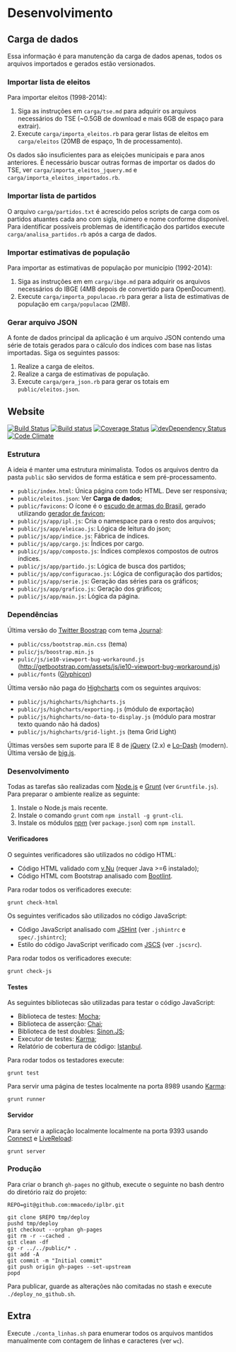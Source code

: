 # Desenvolvimento

## Carga de dados

Essa informação é para manutenção da carga de dados apenas, todos os arquivos importados e gerados estão versionados.

### Importar lista de eleitos

Para importar eleitos (1998-2014):

1. Siga as instruções em `carga/tse.md` para adquirir os arquivos necessários do TSE (~0.5GB de download e mais 6GB de espaço para extrair).
2. Execute `carga/importa_eleitos.rb` para gerar listas de eleitos em `carga/eleitos` (20MB de espaço, 1h de processamento).

Os dados são insuficientes para as eleições municipais e para anos anteriores. É necessário buscar outras formas de importar os dados do TSE, ver `carga/importa_eleitos_jquery.md` e `carga/importa_eleitos_importados.rb`.

### Importar lista de partidos

O arquivo `carga/partidos.txt` é acrescido pelos scripts de carga com os partidos atuantes cada ano com sigla, número e nome conforme disponível. Para identificar possíveis problemas de identificação dos partidos execute `carga/analisa_partidos.rb` após a carga de dados.

### Importar estimativas de população

Para importar as estimativas de população por município (1992-2014):

1. Siga as instruções em em `carga/ibge.md` para adquirir os arquivos necessários do IBGE (4MB depois de convertido para OpenDocument).
2. Execute `carga/importa_populacao.rb` para gerar a lista de estimativas de população em `carga/populacao` (2MB).

### Gerar arquivo JSON

A fonte de dados principal da aplicação é um arquivo JSON contendo uma série de totais gerados para o cálculo dos índices com base nas listas importadas. Siga os seguintes passos:

1. Realize a carga de eleitos.
2. Realize a carga de estimativas de população.
3. Execute `carga/gera_json.rb` para gerar os totais em `public/eleitos.json`.

## Website

[![Build Status](https://travis-ci.org/mmacedo/iplbr.svg)](https://travis-ci.org/mmacedo/iplbr) [![Build status](https://ci.appveyor.com/api/projects/status/xet1aa2gcyhsed51?svg=true)](https://ci.appveyor.com/project/mmacedo/iplbr) [![Coverage Status](https://coveralls.io/repos/mmacedo/iplbr/badge.svg?branch=master&service=github)](https://coveralls.io/github/mmacedo/iplbr?branch=master) [![devDependency Status](https://david-dm.org/mmacedo/iplbr/dev-status.svg)](https://david-dm.org/mmacedo/iplbr#info=devDependencies) [![Code Climate](https://codeclimate.com/github/mmacedo/iplbr/badges/gpa.svg)](https://codeclimate.com/github/mmacedo/iplbr)

### Estrutura

A ideia é manter uma estrutura minimalista. Todos os arquivos dentro da pasta `public` são servidos de forma estática e sem pré-processamento.

- `public/index.html`: Única página com todo HTML. Deve ser responsiva;
- `public/eleitos.json`: Ver **Carga de dados**;
- `public/favicons`: O ícone é o [escudo de armas do Brasil](https://commons.wikimedia.org/wiki/File:Coat_of_arms_of_Brazil.svg), gerado utilizando [gerador de favicon](http://realfavicongenerator.net/);
- `public/js/app/ipl.js`: Cria o namespace para o resto dos arquivos;
- `public/js/app/eleicao.js`: Lógica de leitura do json;
- `public/js/app/indice.js`: Fábrica de índices.
- `public/js/app/cargo.js`: Índices por cargo.
- `public/js/app/composto.js`: Índices complexos compostos de outros índices.
- `public/js/app/partido.js`: Lógica de busca dos partidos;
- `public/js/app/configuracao.js`: Lógica de configuração dos partidos;
- `public/js/app/serie.js`: Geração das séries para os gráficos;
- `public/js/app/grafico.js`: Geração dos gráficos;
- `public/js/app/main.js`: Lógica da página.

### Dependências

Última versão do [Twitter Boostrap](http://getbootstrap.com/) com tema [Journal](https://bootswatch.com/journal/):

- `public/css/bootstrap.min.css` (tema)
- `pulic/js/boostrap.min.js`
- `pulic/js/ie10-viewport-bug-workaround.js` (http://getbootstrap.com/assets/js/ie10-viewport-bug-workaround.js)
- `public/fonts` ([Glyphicon](http://getbootstrap.com/components/#glyphicons))

Última versão não paga do [Highcharts](http://www.highcharts.com/) com os seguintes arquivos:

- `public/js/highcharts/highcharts.js`
- `public/js/highcharts/exporting.js` (módulo de exportação)
- `public/js/highcharts/no-data-to-display.js` (módulo para mostrar texto quando não há dados)
- `public/js/highcharts/grid-light.js` (tema Grid Light)

Últimas versões sem suporte para IE 8 de [jQuery](https://jquery.com/) (2.x) e [Lo-Dash](https://lodash.com/) (modern). Última versão de [big.js](http://mikemcl.github.io/big.js/).

### Desenvolvimento

Todas as tarefas são realizadas com [Node.js](https://nodejs.org/) e [Grunt](http://gruntjs.com/) (ver `Gruntfile.js`). Para preparar o ambiente realize as seguinte:

1. Instale o Node.js mais recente.
1. Instale o comando `grunt` com `npm install -g grunt-cli`.
2. Instale os módulos [npm](https://www.npmjs.com/) (ver `package.json`) com `npm install`.

#### Verificadores

O seguintes verificadores são utilizados no código HTML:

- Código HTML validado com [v.Nu](https://validator.github.io/validator/) (requer Java >=6 instalado);
- Código HTML com Bootstrap analisado com [Bootlint](https://github.com/twbs/bootlint).

Para rodar todos os verificadores execute:

```
grunt check-html
```

Os seguintes verificados são utilizados no código JavaScript:

- Código JavaScript analisado com [JSHint](http://jshint.com/) (ver `.jshintrc` e `spec/.jshintrc`);
- Estilo do código JavaScript verificado com [JSCS](http://jscs.info/) (ver `.jscsrc`).

Para rodar todos os verificadores execute:

```
grunt check-js
```

#### Testes

As seguintes bibliotecas são utilizadas para testar o código JavaScript:

- Biblioteca de testes: [Mocha](http://mochajs.org/);
- Biblioteca de asserção: [Chai](http://chaijs.com/);
- Biblioteca de test doubles: [Sinon.JS](http://sinonjs.org/);
- Executor de testes: [Karma](http://karma-runner.github.io/);
- Relatório de cobertura de código: [Istanbul](https://github.com/gotwarlost/istanbul).

Para rodar todos os testadores execute:

```
grunt test
```

Para servir uma página de testes localmente na porta 8989 usando [Karma](http://karma-runner.github.io/):

```
grunt runner
```

#### Servidor

Para servir a aplicação localmente localmente na porta 9393 usando [Connect](https://github.com/senchalabs/connect) e [LiveReload](http://livereload.com/):

```
grunt server
```

### Produção

Para criar o branch `gh-pages` no github, execute o seguinte no bash dentro do diretório raiz do projeto:

    REPO=git@github.com:mmacedo/iplbr.git

    git clone $REPO tmp/deploy
    pushd tmp/deploy
    git checkout --orphan gh-pages
    git rm -r --cached .
    git clean -df
    cp -r ../../public/* .
    git add -A
    git commit -m "Initial commit"
    git push origin gh-pages --set-upstream
    popd

Para publicar, guarde as alterações não comitadas no stash e execute `./deploy_no_github.sh`.

## Extra

Execute `./conta_linhas.sh` para enumerar todos os arquivos mantidos manualmente com contagem de linhas e caracteres (ver `wc`).
